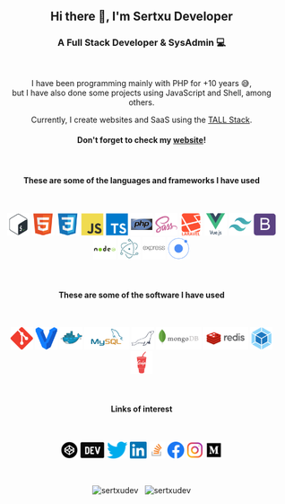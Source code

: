 <h2 align="center">Hi there 👋, I'm Sertxu Developer</h2>
<h3 align="center">A Full Stack Developer & SysAdmin 💻</h3>
<br>
<p align="center">I have been programming mainly with PHP for +10 years 😅,<br>but I have also done some projects using JavaScript and Shell, among others.</p>

<p align="center">Currently, I create websites and SaaS using the <a href="https://tallstack.dev/" target="_blank">TALL Stack</a>.</p>

<h4 align="center">Don't forget to check my <a href="https://sertxu.dev" target="_blank">website</a>!</h4>

<br>

<h4 align="center">These are some of the languages and frameworks I have used</h4>
<br>
<p align="center">
<a href="https://www.gnu.org/software/bash/" target="_blank"><img src="vectors/bash.svg" alt="bash" width="40" height="40"/></a>
<a href="https://www.w3.org/html/" target="_blank"><img src="vectors/html.svg" alt="html5" width="40" height="40"/></a>
<a href="https://www.w3schools.com/css/" target="_blank"><img src="vectors/css3.svg" alt="css3" width="40" height="40"/></a>
<a href="https://developer.mozilla.org/en-US/docs/Web/JavaScript" target="_blank"><img src="vectors/javascript.svg" alt="javascript" width="40" height="40"/></a>
<a href="https://www.typescriptlang.org/" target="_blank"><img src="vectors/typescript.svg" alt="typescript" width="40" height="40"/></a>
<a href="https://www.php.net" target="_blank"><img src="vectors/php.svg" alt="php" width="40" height="40"/></a>
<a href="https://sass-lang.com" target="_blank"><img src="vectors/sass.svg" alt="sass" width="40" height="40"/></a> 
<a href="https://laravel.com/" target="_blank"><img src="vectors/laravel.svg" alt="laravel" width="40" height="40"/></a>
<a href="https://vuejs.org/" target="_blank"><img src="vectors/vuejs.svg" alt="vuejs" width="40" height="40"/></a>
<a href="https://tailwindcss.com/" target="_blank"><img src="vectors/tailwindcss.svg" alt="tailwind" width="40" height="40"/></a>
<a href="https://getbootstrap.com" target="_blank"><img src="vectors/bootstrap.svg" alt="bootstrap" width="40" height="40"/></a>
<a href="https://nodejs.org" target="_blank"><img src="vectors/nodejs.svg" alt="nodejs" width="40" height="40"/></a>
<a href="https://www.electronjs.org" target="_blank"><img src="vectors/electron.svg" alt="electron" width="40" height="40"/></a>
<a href="https://expressjs.com" target="_blank"><img src="vectors/express.svg" alt="express" width="40" height="40"/></a>
<a href="https://ionicframework.com" target="_blank"><img src="vectors/ionic.svg" alt="ionic" width="40" height="40"/></a>
</p>

<br>

<h4 align="center">These are some of the software I have used</h4>
<br>
<p align="center">
<a href="https://git-scm.com/" target="_blank"><img src="vectors/git.svg" alt="git" width="40" height="40"/></a>
<a href="https://www.vagrantup.com/" target="_blank"><img src="vectors/vagrant.svg" alt="vagrant" width="40" height="40"/></a>
<a href="https://www.docker.com/" target="_blank"><img src="vectors/docker.svg" alt="docker" width="40" height="40"/></a>
<a href="https://www.mysql.com/" target="_blank"><img src="vectors/mysql.svg" alt="mysql" height="40"/></a>
<a href="https://mariadb.org/" target="_blank"><img src="vectors/mariadb.svg" alt="mariadb" width="40" height="40"/></a>
<a href="https://www.mongodb.com/" target="_blank"><img src="vectors/mongodb.svg" alt="mongodb" height="40"/></a>
<a href="https://redis.io" target="_blank"><img src="vectors/redis.svg" alt="redis" height="40"/></a>
<a href="https://webpack.js.org" target="_blank"><img src="vectors/webpack.svg" alt="webpack" width="40" height="40"/></a>
<a href="https://gulpjs.com" target="_blank"><img src="vectors/gulp.svg" alt="gulp" width="40" height="40"/></a>
</p>

<br>

<h4 align="center">Links of interest</h4>
<br>
<p align="center">
<a href="https://codepen.io/sertxudeveloper" target="_blank"><img src="logos/codepen.png" alt="codepen" height="30"></a>
<a href="https://dev.to/sertxudeveloper" target="blank"><img src="logos/dev.jpg" alt="dev.to" height="30"></a>
<a href="https://twitter.com/sertxudeveloper" target="blank"><img src="logos/twitter.png" alt="twitter" height="30"></a>
<a href="https://linkedin.com/in/sertxudeveloper" target="blank"><img src="logos/linkedin.png" alt="linkedin" height="30"></a>
<a href="https://stackoverflow.com/users/8813963" target="blank"><img src="logos/stackoverflow.png" alt="stackoverflow" height="30"></a>
<a href="https://fb.com/sertxudeveloper" target="blank"><img src="logos/facebook.png" alt="facebook" height="30"></a>
<a href="https://instagram.com/sertxudeveloper" target="blank"><img src="logos/instagram.png" alt="instagram" height="30"></a>
<a href="https://medium.com/@sertxudeveloper" target="blank"><img src="logos/medium.png" alt="medium" height="30"></a>
</p>

<br>

<p align="center">
<img src="https://github-readme-stats.vercel.app/api/top-langs/?username=sertxudev&layout=compact&hide=html&count_private=true&langs_count=8" alt="sertxudev" />
&nbsp;
<img src="https://github-readme-stats.vercel.app/api?username=sertxudev&show_icons=true&count_private=true" alt="sertxudev" />
</p>

